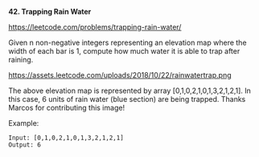 **42. Trapping Rain Water**

https://leetcode.com/problems/trapping-rain-water/

Given n non-negative integers representing an elevation map where the width of each bar is 1, compute how much water it is able to trap after raining.

https://assets.leetcode.com/uploads/2018/10/22/rainwatertrap.png

The above elevation map is represented by array [0,1,0,2,1,0,1,3,2,1,2,1]. In this case, 6 units of rain water (blue section) are being trapped. Thanks Marcos for contributing this image!

Example:

    Input: [0,1,0,2,1,0,1,3,2,1,2,1]
    Output: 6